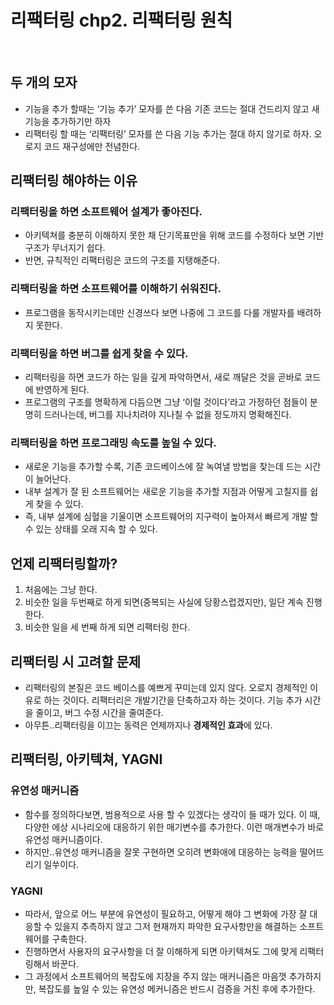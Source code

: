 # 리팩터링 chp2. 리팩터링 원칙

​

## 두 개의 모자

- 기능을 추가 할때는 ‘기능 추가’ 모자를 쓴 다음 기존 코드는 절대 건드리지 않고 새 기능을 추가하기만 하자
- 리팩터링 할 때는 ‘리팩터링’ 모자를 쓴 다음 기능 추가는 절대 하지 않기로 하자. 오로지 코드 재구성에만 전념한다.
  ​

## 리팩터링 해야하는 이유

### 리팩터링을 하면 소프트웨어 설계가 좋아진다.

- 아키텍쳐를 충분히 이해하지 못한 채 단기목표만을 위해 코드를 수정하다 보면 기반 구조가 무너지기 쉽다.
- 반면, 규칙적인 리팩터링은 코드의 구조를 지탱해준다.
  ​

### 리팩터링을 하면 소프트웨어를 이해하기 쉬워진다.

- 프로그램을 동작시키는데만 신경쓰다 보면 나중에 그 코드를 다룰 개발자를 배려하지 못한다.
  ​

### 리팩터링을 하면 버그를 쉽게 찾을 수 있다.

- 리팩터링을 하면 코드가 하는 일을 깊게 파악하면서, 새로 깨달은 것을 곧바로 코드에 반영하게 된다.
- 프로그램의 구조를 명확하게 다듬으면 그냥 ‘이럴 것이다’라고 가정하던 점들이 분명히 드러나는데, 버그를 지나치려야 지나칠 수 없을 정도까지 명확해진다.
  ​

### 리팩터링을 하면 프로그래밍 속도를 높일 수 있다.

- 새로운 기능을 추가할 수록, 기존 코드베이스에 잘 녹여낼 방법을 찾는데 드는 시간이 늘어난다.
- 내부 설계가 잘 된 소프트웨어는 새로운 기능을 추가할 지점과 어떻게 고칠지를 쉽게 찾을 수 있다.
- 즉, 내부 설계에 심혈을 기울이면 소프트웨어의 지구력이 높아져서 빠르게 개발 할 수 있는 상태를 오래 지속 할 수 있다.
  ​

## 언제 리팩터링할까?

1.  처음에는 그냥 한다.
2.  비슷한 일을 두번째로 하게 되면(중복되는 사실에 당황스럽겠지만), 일단 계속 진행한다.
3.  비슷한 일을 세 번째 하게 되면 리팩터링 한다.
    ​

## 리팩터링 시 고려할 문제

- 리팩터링의 본질은 코드 베이스를 예쁘게 꾸미는데 있지 않다. 오로지 경제적인 이유로 하는 것이다. 리팩터리은 개발기간을 단축하고자 하는 것이다. 기능 추가 시간을 줄이고, 버그 수정 시간을 줄여준다.
- 아무튼..리팩터링을 이끄는 동력은 언제까지나 **경제적인 효과**에 있다.
  ​

## 리팩터링, 아키텍쳐, YAGNI

### 유연성 매커니즘

- 함수를 정의하다보면, 범용적으로 사용 할 수 있겠다는 생각이 들 때가 있다. 이 때, 다양한 에상 시나리오에 대응하기 위한 매기변수를 추가한다. 이런 매개변수가 바로 유연성 매커니즘이다.
- 하지만..유연성 매커니즘을 잘못 구현하면 오히려 변화애에 대응하는 능력을 떨어뜨리기 일쑤이다.
  ​

### YAGNI

- 따라서, 앞으로 어느 부분에 유연성이 필요하고, 어떻게 해야 그 변화에 가장 잘 대응할 수 있을지 추측하지 않고 그저 현재까지 파악한 요구사항만을 해결하는 소프트웨어를 구축한다.
- 진행하면서 사용자의 요구사항을 더 잘 이해하게 되면 아키텍쳐도 그에 맞게 리팩터링해서 바꾼다.
- 그 과정에서 소프트웨어의 복잡도에 지장을 주지 않는 매커니즘은 마음껏 추가하지만, 복잡도를 높일 수 있는 유연성 메커니즘은 반드시 검증을 거친 후에 추가한다.
